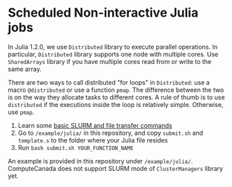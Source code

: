 # Scheduled Non-interactive Julia jobs

In Julia 1.2.0, we use `Distributed` library to execute parallel operations. In particular, `Distributed` library supports one node with multiple cores. Use `SharedArrays` library if you have multiple cores read from or write to the same array.

There are two ways to call distributed "for loops" in `Distributed`: use a macro `@distributed` or use a function `pmap`. The difference between the two is on the way they allocate tasks to different cores. A rule of thumb is to use `distributed` if the executions inside the loop is relatively simple. Otherwise, use `pmap`.

1. Learn some [basic SLURM and file transfer commands](SLURM_basic.md)
1. Go to `/example/julia/` in this repository, and copy `submit.sh` and `template.s` to the folder where your Julia file resides
1. Run `bash submit.sh YOUR_FUNCTION_NAME`

An example is provided in this repository under `/example/julia/`. ComputeCanada does not support SLURM mode of `ClusterManagers` library yet.
